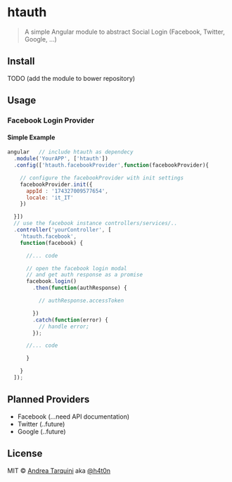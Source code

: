 htauth
=======
> A simple Angular module to abstract Social Login (Facebook, Twitter, Google, ...)

## Install
TODO (add the module to bower repository)

## Usage

### Facebook Login Provider

#### Simple Example
```javascript
angular   // include htauth as dependecy
  .module('YourAPP', ['htauth'])
  .config(['htauth.facebookProvider',function(facebookProvider){

    // configure the facebookProvider with init settings
    facebookProvider.init({
      appId : '174327009577654',
      locale: 'it_IT'
    })

  }])
  // use the facebook instance controllers/services/..
  .controller('yourController', [
    'htauth.facebook',
    function(facebook) {

      //... code

      // open the facebook login modal
      // and get auth response as a promise
      facebook.login()
        .then(function(authResponse) {

          // authResponse.accessToken

        })
        .catch(function(error) {
          // handle error;
        });

      //... code

      }

    }
  ]);
```



## Planned Providers
* Facebook (...need API documentation)
* Twitter (..future)
* Google (..future)


## License

MIT © [Andrea Tarquini](http://h4t0n.com) aka [@h4t0n](http://twitter.com/h4t0n)
